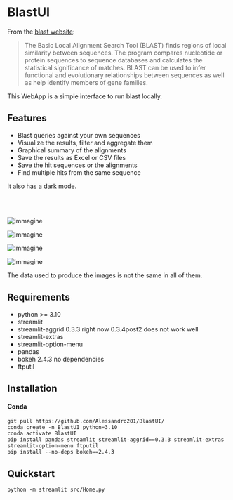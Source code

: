 # BlastUI
From the [blast website](https://blast.ncbi.nlm.nih.gov/Blast.cgi): 
> The Basic Local Alignment Search Tool (BLAST) finds regions of local similarity between sequences. 
The program compares nucleotide or protein sequences to sequence databases and calculates the 
statistical significance of matches. BLAST can be used to infer functional and evolutionary relationships 
between sequences as well as help identify members of gene families. 

This WebApp is a simple interface to run blast locally. 

## Features
- Blast queries against your own sequences
- Visualize the results, filter and aggregate them
- Graphical summary of the alignments
- Save the results as Excel or CSV files
- Save the hit sequences or the alignments
- Find multiple hits from the same sequence

It also has a dark mode.

<br>
<br>


![immagine](https://user-images.githubusercontent.com/61567683/227249073-3cb94f8e-e045-40be-8ff9-91de799537bb.png)

![immagine](https://user-images.githubusercontent.com/61567683/227252687-d1fb102a-72c4-47b4-91eb-17f617ef9a5e.png)

![immagine](https://user-images.githubusercontent.com/61567683/227253947-c1a8f3ec-d255-406b-848f-33985cc26c14.png)

![immagine](https://user-images.githubusercontent.com/61567683/227254938-732ed1ac-27a5-4f04-a49e-186d47fb180c.png)


The data used to produce the images is not the same in all of them. 

## Requirements
- python >= 3.10
- streamlit
- streamlit-aggrid 0.3.3 right now 0.3.4post2 does not work well
- streamlit-extras
- streamlit-option-menu
- pandas
- bokeh 2.4.3 no dependencies
- ftputil

## Installation
#### Conda

```
git pull https://github.com/Alessandro201/BlastUI/
conda create -n BlastUI python=3.10
conda activate BlastUI
pip install pandas streamlit streamlit-aggrid==0.3.3 streamlit-extras streamlit-option-menu ftputil
pip install --no-deps bokeh==2.4.3

```

## Quickstart
```
python -m streamlit src/Home.py
```
